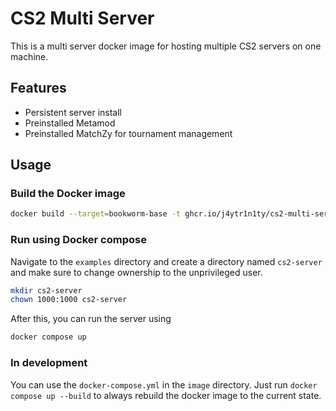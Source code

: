 # CS2 Multi Server

This is a multi server docker image for hosting multiple CS2 servers on one machine.

## Features

- Persistent server install
- Preinstalled Metamod
- Preinstalled MatchZy for tournament management

## Usage

### Build the Docker image

```bash
docker build --target=bookworm-base -t ghcr.io/j4ytr1n1ty/cs2-multi-server:latest .
```

### Run using Docker compose

Navigate to the `examples` directory and create a directory named `cs2-server` and make sure to change ownership to the unprivileged user.

```bash
mkdir cs2-server
chown 1000:1000 cs2-server
```

After this, you can run the server using

```bash
docker compose up
```

### In development

You can use the `docker-compose.yml` in the `image` directory. Just run `docker compose up --build` to always rebuild the docker image to the current state.
